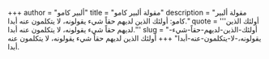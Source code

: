 +++
author = "ألبير كامو"
title = "مقولة ألبير كامو"
description = "مقولة ألبير كامو: أولئك الذين لديهم حقاً شيء يقولونه، لا يتكلمون عنه أبدا."
quote = '''أولئك الذين لديهم حقاً شيء يقولونه، لا يتكلمون عنه أبدا.'''
slug = "أولئك-الذين-لديهم-حقاً-شيء-يقولونه،-لا-يتكلمون-عنه-أبدا"
+++
أولئك الذين لديهم حقاً شيء يقولونه، لا يتكلمون عنه أبدا.
